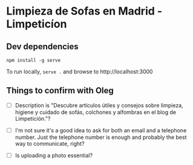 # Limpieza de Sofas en Madrid - Limpeticíon

## Dev dependencies
```shell
npm install -g serve
```

To run locally, `serve .` and browse to http://localhost:3000

## Things to confirm with Oleg

- [ ] Description is "Descubre artículos útiles y consejos sobre limpieza, higiene y cuidado de sofás, colchones y alfombras en el blog de Limpetición."?
- [ ] I'm not sure it's a good idea to ask for both an email and a telephone number. Just the telephone number is enough and probably the best way to communicate, right?
- [ ] Is uploading a photo essential?


